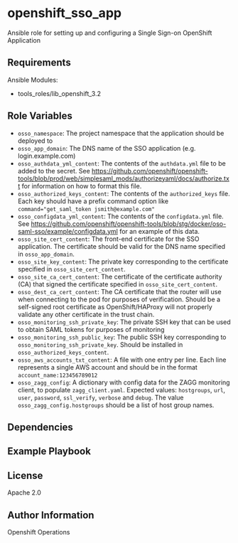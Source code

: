 openshift_sso_app
=========

Ansible role for setting up and configuring a Single Sign-on OpenShift Application

Requirements
------------

Ansible Modules:

- tools_roles/lib_openshift_3.2


Role Variables
--------------

- `osso_namespace`: The project namespace that the application should be deployed to
- `osso_app_domain`: The DNS name of the SSO application (e.g. login.example.com)
- `osso_authdata_yml_content`: The contents of the `authdata.yml` file to be added to the secret. See https://github.com/openshift/openshift-tools/blob/prod/web/simplesaml_mods/authorizeyaml/docs/authorize.txt for information on how to format this file.
- `osso_authorized_keys_content`: The contents of the `authorized_keys` file. Each key should have a prefix command option like `command="get_saml_token jsmith@example.com"`
- `osso_configdata_yml_content`: The contents of the `configdata.yml` file. See https://github.com/openshift/openshift-tools/blob/stg/docker/oso-saml-sso/example/configdata.yml for an example of this data.
- `osso_site_cert_content`: The front-end certificate for the SSO application. The certificate should be valid for the DNS name specified in `osso_app_domain`.
- `osso_site_key_content`: The private key corresponding to the certificate specified in `osso_site_cert_content`.
- `osso_site_ca_cert_content`: The certificate of the certificate authority (CA) that signed the certificate specified in `osso_site_cert_content`.
- `osso_dest_ca_cert_content`: The CA certificate that the router will use when connecting to the pod for purposes of verification. Should be a self-signed root certificate as OpenShift/HAProxy will not properly validate any other certificate in the trust chain.
- `osso_monitoring_ssh_private_key`: The private SSH key that can be used to obtain SAML tokens for purposes of monitoring
- `osso_monitoring_ssh_public_key`: The public SSH key corresponding to `osso_monitoring_ssh_private_key`. Should be installed in `osso_authorized_keys_content`.
- `osso_aws_accounts_txt_content`: A file with one entry per line. Each line represents a single AWS account and should be in the format `account_name:123456789012`
- `osso_zagg_config`: A dictionary with config data for the ZAGG monitoring client, to populate `zagg_client.yaml`. Expected values: `hostgroups`, `url`, `user`, `password`, `ssl_verify`, `verbose` and `debug`. The value `osso_zagg_config.hostgroups` should be a list of host group names.

Dependencies
------------


Example Playbook
----------------


License
-------

Apache 2.0

Author Information
------------------

Openshift Operations
